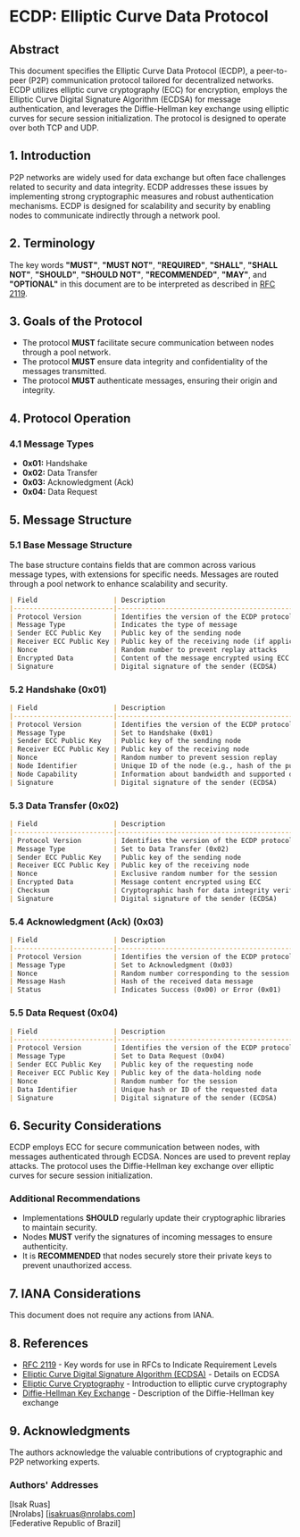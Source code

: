 # ECDP: Elliptic Curve Data Protocol

## Abstract

This document specifies the Elliptic Curve Data Protocol (ECDP), a peer-to-peer (P2P) communication protocol tailored for decentralized networks. ECDP utilizes elliptic curve cryptography (ECC) for encryption, employs the Elliptic Curve Digital Signature Algorithm (ECDSA) for message authentication, and leverages the Diffie-Hellman key exchange using elliptic curves for secure session initialization. The protocol is designed to operate over both TCP and UDP.

## 1. Introduction

P2P networks are widely used for data exchange but often face challenges related to security and data integrity. ECDP addresses these issues by implementing strong cryptographic measures and robust authentication mechanisms. ECDP is designed for scalability and security by enabling nodes to communicate indirectly through a network pool.

## 2. Terminology

The key words **"MUST"**, **"MUST NOT"**, **"REQUIRED"**, **"SHALL"**, **"SHALL NOT"**, **"SHOULD"**, **"SHOULD NOT"**, **"RECOMMENDED"**, **"MAY"**, and **"OPTIONAL"** in this document are to be interpreted as described in [RFC 2119](https://tools.ietf.org/html/rfc2119).

## 3. Goals of the Protocol

- The protocol **MUST** facilitate secure communication between nodes through a pool network.
- The protocol **MUST** ensure data integrity and confidentiality of the messages transmitted.
- The protocol **MUST** authenticate messages, ensuring their origin and integrity.

## 4. Protocol Operation

### 4.1 Message Types

- **0x01:** Handshake
- **0x02:** Data Transfer
- **0x03:** Acknowledgment (Ack)
- **0x04:** Data Request

## 5. Message Structure

### 5.1 Base Message Structure

The base structure contains fields that are common across various message types, with extensions for specific needs. Messages are routed through a pool network to enhance scalability and security.

```markdown
| Field                   | Description                                                              | Size (bytes) |
|-------------------------|--------------------------------------------------------------------------|--------------|
| Protocol Version        | Identifies the version of the ECDP protocol                              | 1            |
| Message Type            | Indicates the type of message                                            | 1            |
| Sender ECC Public Key   | Public key of the sending node                                           | 64 (2x32)    |
| Receiver ECC Public Key | Public key of the receiving node (if applicable)                         | 64 (2x32)    |
| Nonce                   | Random number to prevent replay attacks                                  | 8            |
| Encrypted Data          | Content of the message encrypted using ECC                               | Variable     |
| Signature               | Digital signature of the sender (ECDSA)                                  | 64           |
```

### 5.2 Handshake (0x01)

```markdown
| Field                   | Description                                                              | Size (bytes) |
|-------------------------|--------------------------------------------------------------------------|--------------|
| Protocol Version        | Identifies the version of the ECDP protocol                              | 1            |
| Message Type            | Set to Handshake (0x01)                                                  | 1            |
| Sender ECC Public Key   | Public key of the sending node                                           | 64 (2x32)    |
| Receiver ECC Public Key | Public key of the receiving node                                         | 64 (2x32)    |
| Nonce                   | Random number to prevent session replay                                  | 8            |
| Node Identifier         | Unique ID of the node (e.g., hash of the public key)                     | 32           |
| Node Capability         | Information about bandwidth and supported data types                     | 4            |
| Signature               | Digital signature of the sender (ECDSA)                                  | 64           |
```

### 5.3 Data Transfer (0x02)

```markdown
| Field                   | Description                                                              | Size (bytes) |
|-------------------------|--------------------------------------------------------------------------|--------------|
| Protocol Version        | Identifies the version of the ECDP protocol                              | 1            |
| Message Type            | Set to Data Transfer (0x02)                                              | 1            |
| Sender ECC Public Key   | Public key of the sending node                                           | 64 (2x32)    |
| Receiver ECC Public Key | Public key of the receiving node                                         | 64 (2x32)    |
| Nonce                   | Exclusive random number for the session                                  | 8            |
| Encrypted Data          | Message content encrypted using ECC                                      | Variable     |
| Checksum                | Cryptographic hash for data integrity verification                       | 32           |
| Signature               | Digital signature of the sender (ECDSA)                                  | 64           |
```

### 5.4 Acknowledgment (Ack) (0x03)

```markdown
| Field                   | Description                                                              | Size (bytes) |
|-------------------------|--------------------------------------------------------------------------|--------------|
| Protocol Version        | Identifies the version of the ECDP protocol                              | 1            |
| Message Type            | Set to Acknowledgment (0x03)                                             | 1            |
| Nonce                   | Random number corresponding to the session                               | 8            |
| Message Hash            | Hash of the received data message                                        | 32           |
| Status                  | Indicates Success (0x00) or Error (0x01)                                 | 1            |
```

### 5.5 Data Request (0x04)

```markdown
| Field                   | Description                                                              | Size (bytes) |
|-------------------------|--------------------------------------------------------------------------|--------------|
| Protocol Version        | Identifies the version of the ECDP protocol                              | 1            |
| Message Type            | Set to Data Request (0x04)                                               | 1            |
| Sender ECC Public Key   | Public key of the requesting node                                        | 64 (2x32)    |
| Receiver ECC Public Key | Public key of the data-holding node                                      | 64 (2x32)    |
| Nonce                   | Random number for the session                                            | 8            |
| Data Identifier         | Unique hash or ID of the requested data                                  | 32           |
| Signature               | Digital signature of the sender (ECDSA)                                  | 64           |
```

## 6. Security Considerations

ECDP employs ECC for secure communication between nodes, with messages authenticated through ECDSA. Nonces are used to prevent replay attacks. The protocol uses the Diffie-Hellman key exchange over elliptic curves for secure session initialization.

### Additional Recommendations

- Implementations **SHOULD** regularly update their cryptographic libraries to maintain security.
- Nodes **MUST** verify the signatures of incoming messages to ensure authenticity.
- It is **RECOMMENDED** that nodes securely store their private keys to prevent unauthorized access.

## 7. IANA Considerations

This document does not require any actions from IANA.

## 8. References

- [RFC 2119](https://tools.ietf.org/html/rfc2119) - Key words for use in RFCs to Indicate Requirement Levels
- [Elliptic Curve Digital Signature Algorithm (ECDSA)](https://en.wikipedia.org/wiki/Elliptic_Curve_Digital_Signature_Algorithm) - Details on ECDSA
- [Elliptic Curve Cryptography](https://en.wikipedia.org/wiki/Elliptic-curve_cryptography) - Introduction to elliptic curve cryptography
- [Diffie-Hellman Key Exchange](https://en.wikipedia.org/wiki/Diffie%E2%80%93Hellman_key_exchange) - Description of the Diffie-Hellman key exchange

## 9. Acknowledgments

The authors acknowledge the valuable contributions of cryptographic and P2P networking experts.

### Authors' Addresses

[Isak Ruas]  
[Nrolabs]
[isakruas@nrolabs.com]  
[Federative Republic of Brazil]